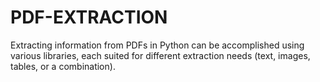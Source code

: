 # PDF-EXTRACTION
Extracting information from PDFs in Python can be accomplished using various libraries, 
each suited for different extraction needs (text, images, tables, or a combination).
